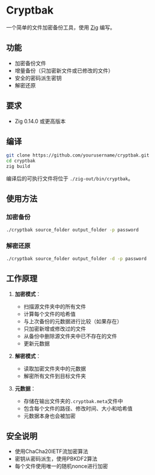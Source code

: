 # Cryptbak

一个简单的文件加密备份工具，使用 [Zig](https://ziglang.org/) 编写。

## 功能

- 加密备份文件
- 增量备份（只加密新文件或已修改的文件）
- 安全的密码派生密钥
- 解密还原

## 要求

- Zig 0.14.0 或更高版本

## 编译

```bash
git clone https://github.com/yourusername/cryptbak.git
cd cryptbak
zig build
```

编译后的可执行文件将位于 `./zig-out/bin/cryptbak`。

## 使用方法

### 加密备份

```bash
./cryptbak source_folder output_folder -p password
```

### 解密还原

```bash
./cryptbak source_folder output_folder -d -p password
```

## 工作原理

1. **加密模式**：
   - 扫描源文件夹中的所有文件
   - 计算每个文件的哈希值
   - 与上次备份的元数据进行比较（如果存在）
   - 只加密新增或修改过的文件
   - 从备份中删除源文件夹中已不存在的文件
   - 更新元数据

2. **解密模式**：
   - 读取加密文件夹中的元数据
   - 解密所有文件到目标文件夹

3. **元数据**：
   - 存储在输出文件夹的`.cryptbak.meta`文件中
   - 包含每个文件的路径、修改时间、大小和哈希值
   - 元数据本身也会被加密

## 安全说明

- 使用ChaCha20IETF流加密算法
- 密钥从密码派生，使用PBKDF2算法
- 每个文件使用唯一的随机nonce进行加密
